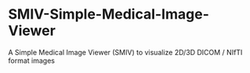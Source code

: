 # SMIV-Simple-Medical-Image-Viewer
A Simple Medical Image Viewer (SMIV) to visualize 2D/3D DICOM / NIfTI format images
